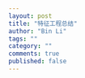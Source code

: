```yaml
---
layout: post
title: "特征工程总结"
author: "Bin Li"
tags: ""
category: ""
comments: true
published: false
---
```





